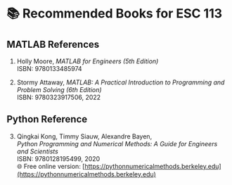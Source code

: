 # 📚 Recommended Books for ESC 113

## MATLAB References
1. Holly Moore, *MATLAB for Engineers (5th Edition)*  
   ISBN: 9780133485974  

2. Stormy Attaway, *MATLAB: A Practical Introduction to Programming and Problem Solving (6th Edition)*  
   ISBN: 9780323917506, 2022  

## Python Reference
3. Qingkai Kong, Timmy Siauw, Alexandre Bayen,  
   *Python Programming and Numerical Methods: A Guide for Engineers and Scientists*  
   ISBN: 9780128195499, 2020  
   🌐 Free online version: [https://pythonnumericalmethods.berkeley.edu](https://pythonnumericalmethods.berkeley.edu)
